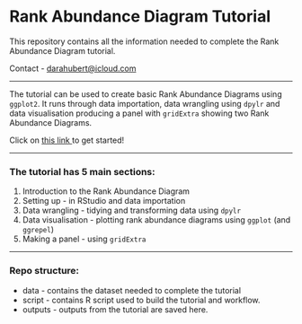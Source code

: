 # Rank Abundance Diagram Tutorial 

This repository contains all the information needed to complete the Rank Abundance Diagram tutorial. 

Contact - darahubert@icloud.com

----
The tutorial can be used to create basic Rank Abundance Diagrams using `ggplot2`. It runs through data importation, data wrangling using `dpylr` and data visualisation producing a panel with `gridExtra` showing two Rank Abundance Diagrams. 

Click on <a href="https://darahubert.github.io/rank-abundance-tutorial/" target="_blank"> this link </a> to get started! 

----
### The tutorial has 5 main sections: 

1. Introduction to the Rank Abundance Diagram 
2. Setting up - in RStudio and data importation
3. Data wrangling - tidying and transforming data using `dpylr`
4. Data visualisation - plotting rank abundance diagrams using `ggplot` (and `ggrepel`)
5. Making a panel - using `gridExtra`
----

### Repo structure: 

* data - contains the dataset needed to complete the tutorial 
* script - contains R script used to build the tutorial and workflow. 
* outputs - outputs from the tutorial are saved here. 



